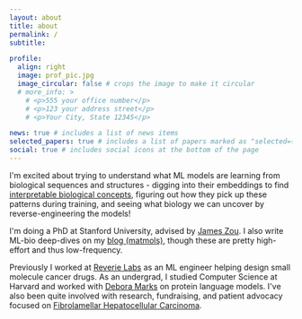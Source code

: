 ```yaml
---
layout: about
title: about
permalink: /
subtitle:

profile:
  align: right
  image: prof_pic.jpg
  image_circular: false # crops the image to make it circular
  # more_info: >
    # <p>555 your office number</p>
    # <p>123 your address street</p>
    # <p>Your City, State 12345</p>

news: true # includes a list of news items
selected_papers: true # includes a list of papers marked as "selected={true}"
social: true # includes social icons at the bottom of the page
---
```


I'm excited about trying to understand what ML models are learning from biological sequences and structures - digging into their embeddings to find [interpretable biological concepts](https://interplm.ai/), figuring out how they pick up these patterns during training, and seeing what biology we can uncover by reverse-engineering the models!

I'm doing a PhD at Stanford University, advised by [James Zou](https://www.james-zou.com). I also write ML-bio deep-dives on my [blog (matmols)](https://elanapearl.github.io/blog/), though these are pretty high-effort and thus low-frequency.

Previously I worked at [Reverie Labs](https://www.reverielabs.com/) as an ML engineer helping design small molecule cancer drugs. As an undergrad, I studied Computer Science at Harvard and worked with [Debora Marks](https://www.deboramarkslab.com/) on protein language models. I've also been quite involved with research, fundraising, and patient advocacy focused on [Fibrolamellar Hepatocellular Carcinoma](https://en.wikipedia.org/wiki/Fibrolamellar_hepatocellular_carcinoma).